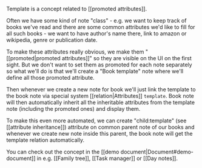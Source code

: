 Template is a concept related to [[promoted attributes]]. 

Often we have some kind of note "class" - e.g. we want to keep track of books we've read and there are some common attributes we'd like to fill for all such books - we want to have author's name there, link to amazon or wikipedia, genre or publication date.

To make these attributes really obvious, we make them "[[promoted|promoted attributes]]" so they are visible on the UI on the first sight. But we don't want to set them as promoted for each note separately so what we'll do is that we'll create a "Book template" note where we'll define all those promoted attribute.

Then whenever we create a new note for book we'll just link the template to the book note via special system [[relation|Attributes]] `template`. Book note will then automatically inherit all the inheritable attributes from the template note (including the promoted ones) and display them.

To make this even more automated, we can create "child:template" (see [[attribute inheritance]]) attribute on common parent note of our books and whenever we create new note inside this parent, the book note will get the template relation automatically.

You can check out the concept in the [[demo document|Document#demo-document]] in e.g. [[Family tree]], [[Task manager]] or [[Day notes]]. 